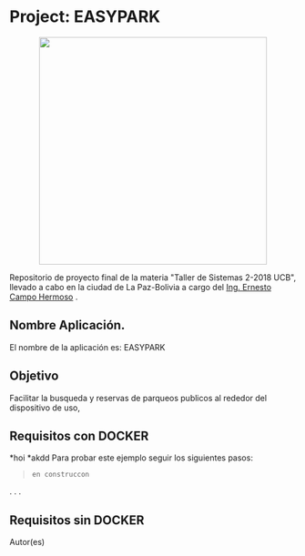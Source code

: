 Project: EASYPARK
===
<div align="center">
    <center>
        <img src="https://assets.simpleviewcms.com/simpleview/image/fetch/c_fill,h_396,q_75,w_704/https://res.cloudinary.com/simpleview/image/upload/crm/vancouverbc/PARK-LOGO-5fb147a25056b3a_5fb148e0-5056-b3a8-492c8f259b50ec6f.jpg" width="400px"/>
    </center>
</div>

Repositorio de proyecto final de la materia "Taller de Sistemas 2-2018 UCB", llevado a cabo en la ciudad de La Paz-Bolivia a cargo del <a target="_blank" href="http://github.com/ernestomar">Ing. Ernesto Campo Hermoso</a> .

Nombre Aplicación.
---
El nombre de la aplicación es: EASYPARK

Objetivo
---
Facilitar la busqueda y reservas de parqueos publicos al rededor del dispositivo de uso,


Requisitos con DOCKER
---
*hoi
*akdd
Para probar este ejemplo seguir los siguientes pasos:
>
>     en construccon

.
.
.

Requisitos sin DOCKER
---

Autor(es)
